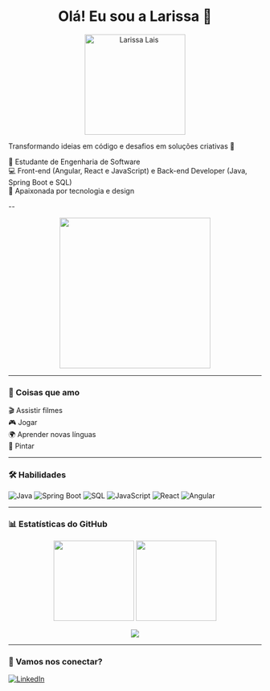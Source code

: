 <h1 align="center">Olá! Eu sou a Larissa 👋</h1>

<p align="center">
  <img src="" width="200" alt="Larissa Lais">
</p>

Transformando ideias em código e desafios em soluções criativas 🚀

🌱 Estudante de Engenharia de Software  
💻 Front-end (Angular, React e JavaScript) e Back-end Developer (Java, Spring Boot e SQL)  
🚀 Apaixonada por tecnologia e design  

--

<p align="center">
  <img src="https://media.giphy.com/media/qgQUggAC3Pfv687qPC/giphy.gif" width="300">
</p>

---

### 💖 Coisas que amo

🎬 Assistir filmes  
🎮 Jogar  
🌍 Aprender novas línguas  
🎨 Pintar  

---

### 🛠️ Habilidades

![Java](https://img.shields.io/badge/Java-ED8B00?style=for-the-badge&logo=java&logoColor=white)
![Spring Boot](https://img.shields.io/badge/Spring_Boot-6DB33F?style=for-the-badge&logo=spring-boot&logoColor=white)
![SQL](https://img.shields.io/badge/SQL-00758F?style=for-the-badge&logo=postgresql&logoColor=white)
![JavaScript](https://img.shields.io/badge/JavaScript-F7DF1E?style=for-the-badge&logo=javascript&logoColor=black)
![React](https://img.shields.io/badge/React-20232A?style=for-the-badge&logo=react&logoColor=61DAFB)
![Angular](https://img.shields.io/badge/Angular-DD0031?style=for-the-badge&logo=angular&logoColor=white)

---

### 📊 Estatísticas do GitHub

<div align="center">
  <img height="160em" src="https://github-readme-stats.vercel.app/api?username=LariLais&show_icons=true&theme=radical" />
  <img height="160em" src="https://github-readme-stats.vercel.app/api/top-langs/?username=LariLais&layout=compact&theme=radical" />
</div>

<p align="center">
  <img src="https://github-readme-streak-stats.herokuapp.com/?user=LariLais&theme=radical" />
</p>

---

### 💼 Vamos nos conectar?

[![LinkedIn](https://img.shields.io/badge/-LinkedIn-blue?style=for-the-badge&logo=linkedin&logoColor=white)](https://www.linkedin.com/in/larissa-de-souza-070295202/)

